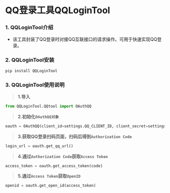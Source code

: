 # QQ登录工具QQLoginTool

### 1. QQLoginTool介绍

* 该工具封装了QQ登录时对接QQ互联接口的请求操作。可用于快速实现QQ登录。

### 2. QQLoginTool安装

```bash
pip install QQLoginTool
```

### 3. QQLoginTool使用说明

> **1.导入**

```python
from QQLoginTool.QQtool import OAuthQQ
```

> **2.初始化`OAuthQQ对象`**

```python
oauth = OAuthQQ(client_id=settings.QQ_CLIENT_ID, client_secret=settings.QQ_CLIENT_SECRET, redirect_uri=settings.QQ_REDIRECT_URI, state=next)
```

> **3.获取QQ登录扫码页面，扫码后得到`Authorization Code`**

```python
login_url = oauth.get_qq_url()
```

> **4.通过`Authorization Code`获取`Access Token`**

```python
access_token = oauth.get_access_token(code)
```

> **5.通过`Access Token`获取`OpenID`**

```python
openid = oauth.get_open_id(access_token)
```